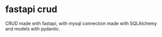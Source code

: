 # fastapi crud
CRUD made with fastapi, with mysql connection made with SQLAlchemy and models with pydantic.